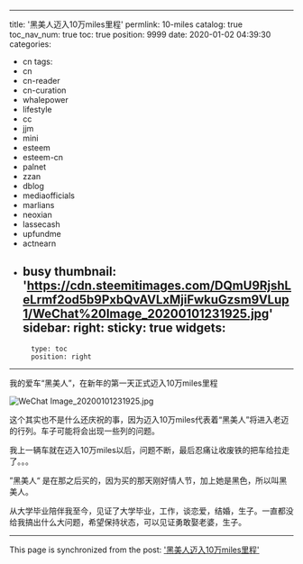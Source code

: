 
---
title: '黑美人迈入10万miles里程'
permlink: 10-miles
catalog: true
toc_nav_num: true
toc: true
position: 9999
date: 2020-01-02 04:39:30
categories:
- cn
tags:
- cn
- cn-reader
- cn-curation
- whalepower
- lifestyle
- cc
- jjm
- mini
- esteem
- esteem-cn
- palnet
- zzan
- dblog
- mediaofficials
- marlians
- neoxian
- lassecash
- upfundme
- actnearn
- busy
thumbnail: 'https://cdn.steemitimages.com/DQmU9RjshLeLrmf2od5b9PxbQvAVLxMjiFwkuGzsm9VLup1/WeChat%20Image_20200101231925.jpg'
sidebar:
    right:
        sticky: true
widgets:
    -
        type: toc
        position: right
---


我的爱车“黑美人”，在新年的第一天正式迈入10万miles里程

![WeChat Image_20200101231925.jpg](https://cdn.steemitimages.com/DQmU9RjshLeLrmf2od5b9PxbQvAVLxMjiFwkuGzsm9VLup1/WeChat%20Image_20200101231925.jpg)

这个其实也不是什么还庆祝的事，因为迈入10万miles代表着“黑美人”将进入老迈的行列。车子可能将会出现一些列的问题。

我上一辆车就在迈入10万miles以后，问题不断，最后忍痛让收废铁的把车给拉走了。。。

”黑美人“ 是在那之后买的，因为买的那天刚好情人节，加上她是黑色，所以叫黑美人。

从大学毕业陪伴我至今，见证了大学毕业，工作，谈恋爱，结婚，生子。一直都没给我搞出什么大问题，希望保持状态，可以见证勇敢娶老婆，生子。

- - -

This page is synchronized from the post: ['黑美人迈入10万miles里程'](https://steemit.com/@ericet/10-miles)
